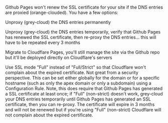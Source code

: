Github Pages won't renew the SSL certificate for your site if the DNS entries are proxied (orange-clouded). You have a few options:

Unproxy (grey-cloud) the DNS entries permanently

Unproxy (grey-cloud) the DNS entries temporarily, verify that Github Pages has renewed the SSL certificate, then re-proxy the DNS entries... this will have to be repeated every 3 months

Migrate to Cloudflare Pages, you'll still manage the site via the Github repo but it'll be deployed directly on Cloudflare's servers

Use SSL mode "Full" instead of "Full/Strict" so that Cloudflare won't complain about the expired certificate. Not great from a security perspective. This can be set either globally for the domain or for a specific hostname (such as only the apex domain or only a subdomain) using a Configuration Rule. Note, this does require that Github Pages has generated a SSL certificate at least once; if "Full" (non-strict) doesn't work, grey-cloud your DNS entries temporarily until Github Pages has generated an SSL certificate, then you can re-proxy. The certificate will expire in 3 months and will not be renewed but if you're using "Full" (non-strict) Cloudflare will not complain about the expired certificate.
